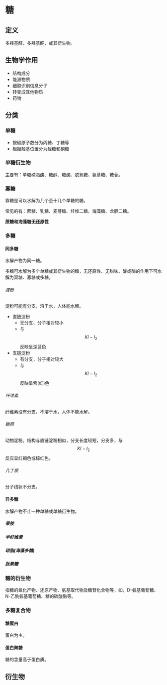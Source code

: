 # 糖

## 定义

多羟基醛，多羟基酮，或其衍生物。

## 生物学作用

* 结构成分
* 能源物质
* 细胞识别信息分子
* 转变成其他物质
* 药物

## 分类

### 单糖

* 按碳原子数分为丙糖、丁糖等
* 根据羟基位置分为醛糖和酮糖

### 单糖衍生物

主要有：单糖磷脂酸、糖醇、糖酸、脱氧糖、氨基糖、糖苷。

### 寡糖

寡糖是可以水解为几个至十几个单糖的糖。

常见的有：蔗糖、乳糖、麦芽糖、纤维二糖、海藻糖、龙胆二糖。

**蔗糖和海藻糖无还原性**

### 多糖

#### 同多糖

水解产物为同一糖。

多糖可水解为多个单糖或其衍生物的糖，无还原性、无甜味、酸或酶的作用下可水解为双糖、寡糖或多糖。

###### 淀粉

淀粉可能有分支，溶于水，人体能水解。

* 直链淀粉
    * 无分支、分子相对较小
    * 与 $$KI-I_2$$ 反映呈深蓝色
* 支链淀粉
    * 有分支，分子相对较大
    * 与 $$KI-I_2$$ 反映呈紫(红)色

###### 纤维素

纤维素没有分支，不溶于水，人体不能水解。

###### 糖原

动物淀粉。结构与直链淀粉相似，分支长度较短，分支多，与 $$KI-I_2$$ 反应呈红褐色或棕红色。

###### 几丁质

分子线状不分支。

#### 异多糖

水解产物不止一种单糖或单糖衍生物。

##### 果胶

##### 半纤维素

##### 琼脂(海藻多糖)

##### 肽聚糖

### 糖的衍生物

指糖的氧化产物、还原产物、氨基取代物及糖苷化合物等，如，D-氨基葡萄糖、N-乙酰氨基葡萄糖、糖的硫酸酯等。

### 多糖复合物

#### 糖蛋白

蛋白为主。

#### 蛋白聚糖

糖的含量高于蛋白质。

## 衍生物
